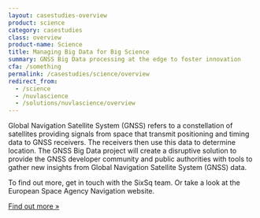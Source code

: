 ```yaml
---
layout: casestudies-overview
product: science
category: casestudies
class: overview
product-name: Science
title: Managing Big Data for Big Science
summary: GNSS Big Data processing at the edge to foster innovation
cfa: /something
permalink: /casestudies/science/overview
redirect_from:
  - /science
  - /nuvlascience
  - /solutions/nuvlascience/overview
---
```


Global Navigation Satellite System (GNSS) refers to a constellation of satellites providing signals from space that transmit positioning and timing data to GNSS receivers. The receivers then use this data to determine location. The GNSS Big Data project will create a disruptive solution to provide the GNSS developer community and public authorities with tools to gather new insights from Global Navigation Satellite System (GNSS) data.

To find out more, get in touch with the SixSq team. Or take a look at the European Space Agency Navigation website.

<a href="http://www.esa.int/Our_Activities/Navigation" class="btn-sixsq color-3">
        Find out more &raquo;</a>